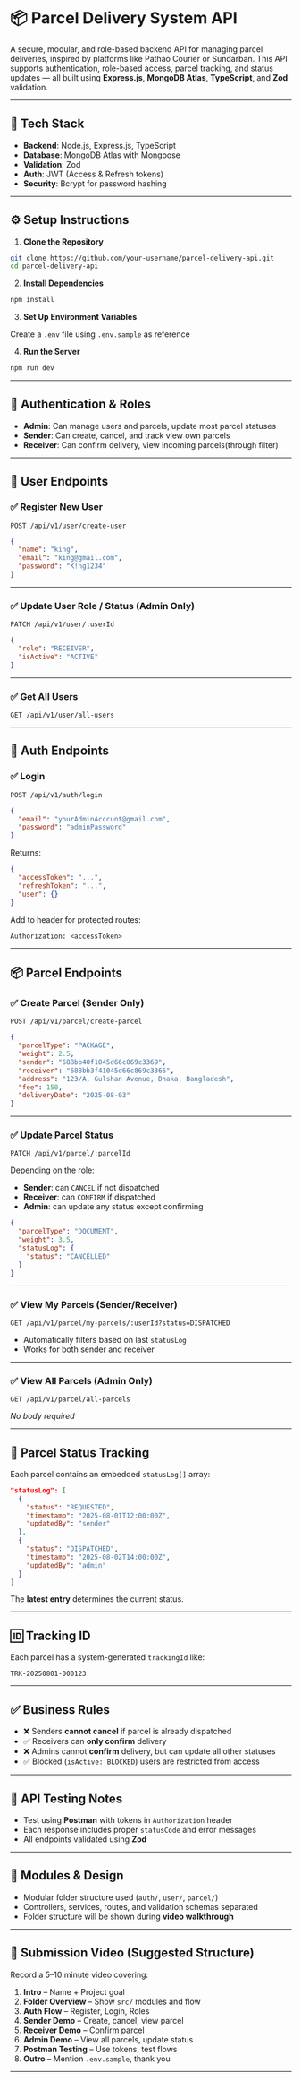 # 📦 Parcel Delivery System API

A secure, modular, and role-based backend API for managing parcel deliveries, inspired by platforms like Pathao Courier or Sundarban. This API supports authentication, role-based access, parcel tracking, and status updates — all built using **Express.js**, **MongoDB Atlas**, **TypeScript**, and **Zod** validation.

---

## 🚀 Tech Stack

- **Backend**: Node.js, Express.js, TypeScript
- **Database**: MongoDB Atlas with Mongoose
- **Validation**: Zod
- **Auth**: JWT (Access & Refresh tokens)
- **Security**: Bcrypt for password hashing

---

## ⚙️ Setup Instructions

1. **Clone the Repository**

```bash
git clone https://github.com/your-username/parcel-delivery-api.git
cd parcel-delivery-api
````

2. **Install Dependencies**

```bash
npm install
```

3. **Set Up Environment Variables**

Create a `.env` file using `.env.sample` as reference

4. **Run the Server**

```bash
npm run dev
```

---

## 🔐 Authentication & Roles

* **Admin**: Can manage users and parcels, update most parcel statuses
* **Sender**: Can create, cancel, and track view own parcels
* **Receiver**: Can confirm delivery, view incoming parcels(through filter)

---

## 🧍 User Endpoints

### ✅ Register New User

`POST /api/v1/user/create-user`

```json
{
  "name": "king",
  "email": "king@gmail.com",
  "password": "K!ng1234"
}
```

---

### ✅ Update User Role / Status (Admin Only)

`PATCH /api/v1/user/:userId`

```json
{
  "role": "RECEIVER",
  "isActive": "ACTIVE"
}
```

---

### ✅ Get All Users

`GET /api/v1/user/all-users`

---

## 🔐 Auth Endpoints

### ✅ Login

`POST /api/v1/auth/login`

```json
{
  "email": "yourAdminAcccunt@gmail.com",
  "password": "adminPassword"
}
```

Returns:

```json
{
  "accessToken": "...",
  "refreshToken": "...",
  "user": {}
}
```

Add to header for protected routes:

```
Authorization: <accessToken>
```

---

## 📦 Parcel Endpoints

### ✅ Create Parcel (Sender Only)

`POST /api/v1/parcel/create-parcel`

```json
{
  "parcelType": "PACKAGE",
  "weight": 2.5,
  "sender": "688bb40f1045d66c869c3369",
  "receiver": "688bb3f41045d66c869c3366",
  "address": "123/A, Gulshan Avenue, Dhaka, Bangladesh",
  "fee": 150,
  "deliveryDate": "2025-08-03"
}
```

---

### ✅ Update Parcel Status

`PATCH /api/v1/parcel/:parcelId`

Depending on the role:

* **Sender**: can `CANCEL` if not dispatched
* **Receiver**: can `CONFIRM` if dispatched
* **Admin**: can update any status except confirming

```json
{
  "parcelType": "DOCUMENT",
  "weight": 3.5,
  "statusLog": {
    "status": "CANCELLED"
  }
}
```

---

### ✅ View My Parcels (Sender/Receiver)

`GET /api/v1/parcel/my-parcels/:userId?status=DISPATCHED`

* Automatically filters based on last `statusLog`
* Works for both sender and receiver

---

### ✅ View All Parcels (Admin Only)

`GET /api/v1/parcel/all-parcels`

*No body required*

---

## 🔁 Parcel Status Tracking

Each parcel contains an embedded `statusLog[]` array:

```json
"statusLog": [
  {
    "status": "REQUESTED",
    "timestamp": "2025-08-01T12:00:00Z",
    "updatedBy": "sender"
  },
  {
    "status": "DISPATCHED",
    "timestamp": "2025-08-02T14:00:00Z",
    "updatedBy": "admin"
  }
]
```

The **latest entry** determines the current status.

---

## 🆔 Tracking ID

Each parcel has a system-generated `trackingId` like:

```
TRK-20250801-000123
```
---

## ✅ Business Rules

* ❌ Senders **cannot cancel** if parcel is already dispatched
* ✅ Receivers can **only confirm** delivery
* ❌ Admins cannot **confirm** delivery, but can update all other statuses
* ✅ Blocked (`isActive: BLOCKED`) users are restricted from access

---

## 🧪 API Testing Notes

* Test using **Postman** with tokens in `Authorization` header
* Each response includes proper `statusCode` and error messages
* All endpoints validated using **Zod**

---

## 🧩 Modules & Design

* Modular folder structure used (`auth/`, `user/`, `parcel/`)
* Controllers, services, routes, and validation schemas separated
* Folder structure will be shown during **video walkthrough**

---

## 🎥 Submission Video (Suggested Structure)

Record a 5–10 minute video covering:

1. **Intro** – Name + Project goal
2. **Folder Overview** – Show `src/` modules and flow
3. **Auth Flow** – Register, Login, Roles
4. **Sender Demo** – Create, cancel, view parcel
5. **Receiver Demo** – Confirm parcel
6. **Admin Demo** – View all parcels, update status
7. **Postman Testing** – Use tokens, test flows
8. **Outro** – Mention `.env.sample`, thank you

---